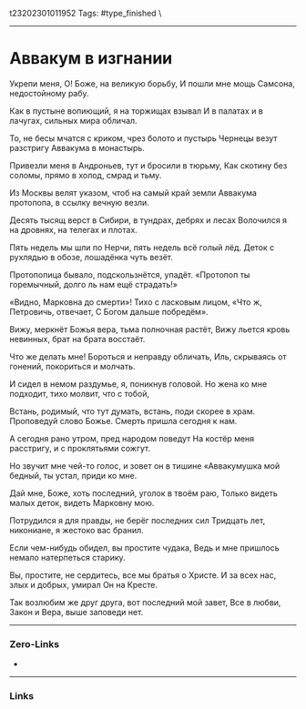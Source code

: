 t23202301011952
Tags: #type_finished \

---
# Аввакум в изгнании

Укрепи меня, О! Боже, на великую борьбу,
И пошли мне мощь Самсона, недостойному рабу.

Как в пустыне вопиющий, я на торжищах взывал
И в палатах и в лачугах, сильных мира обличал.

То, не бесы мчатся с криком, чрез болото и пустырь
Чернецы везут разстригу Аввакума в монастырь.

Привезли меня в Андроньев, тут и бросили в тюрьму,
Как скотину без соломы, прямо в холод, смрад и тьму.

Из Москвы велят указом, чтоб на самый край земли
Аввакума протопопа, в ссылку вечную везли.

Десять тысящ верст в Сибири, в тундрах, дебрях и лесах
Волочился я на дровнях, на телегах и плотах.

Пять недель мы шли по Нерчи, пять недель всё голый лёд.
Деток с рухлядью в обозе, лошадёнка чуть везёт.

Протопопица бывало, подскользнётся, упадёт.
«Протопоп ты горемычный, долго ль нам ещё страдать!»

«Видно, Марковна до смерти»! Тихо с ласковым лицом,
«Что ж, Петровичь, отвечает, С Богом дальше побредём».

Вижу, меркнёт Божья вера, тьма полночная растёт,
Вижу льется кровь невинных, брат на брата восстаёт.

Что же делать мне! Бороться и неправду обличать,
Иль, скрываясь от гонений, покориться и молчать.

И сидел в немом раздумье, я, поникнув головой.
Но жена ко мне подходит, тихо молвит, что с тобой,

Встань, родимый, что тут думать, встань, поди скорее в храм.
Проповедуй слово Божье. Смерть пришла сегодня к нам.

А сегодня рано утром, пред народом поведут
На костёр меня расстригу, и с проклятьями сожгут.

Но звучит мне чей-то голос, и зовет он в тишине
«Аввакумушка мой бедный, ты устал, приди ко мне.

Дай мне, Боже, хоть последний, уголок в твоём раю,
Только видеть малых деток, видеть Марковну мою.

Потрудился я для правды, не берёг последних сил
Тридцать лет, никониане, я жестоко вас бранил.

Если чем-нибудь обидел, вы простите чудака,
Ведь и мне пришлось немало натерпеться старику.

Вы, простите, не сердитесь, все мы братья о Христе.
И за всех нас, злых и добрых, умирал Он на Кресте.

Так возлюбим же друг друга, вот последний мой завет,
Все в любви, Закон и Вера, выше заповеди нет.

---
### Zero-Links
- 
---
### Links